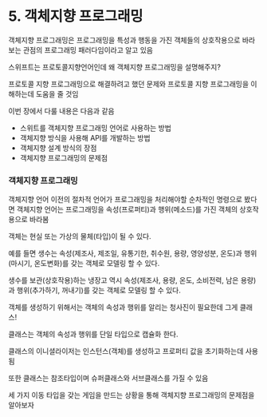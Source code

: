 # 5. 객체지향 프로그래밍

객체지향 프로그래밍은 프로그래밍을 특성과 행동을 가진 객체들의 상호작용으로 바라보는 관점의 프로그래밍 패러다임이라고 알고 있음

스위프트는 프로토콜지향언어인데 왜 객체지향 프로그래밍을 설명해주지?

프로토콜 지향 프로그래밍으로 해결하려고 했던 문제와 프로토콜 지향 프로그래밍을 이해하는데 도움을 줄 것임

이번 장에서 다룰 내용은 다음과 같음

- 스위트를 객체지향 프로그래밍 언어로 사용하는 방법
- 객체지향 방식을 사용해 API를 개발하는 방법
- 객체지향 설계 방식의 장점
- 객체지향 프로그래밍의 문제점

### 객체지향 프로그래밍

객체지향 언어 이전의 절차적 언어가 프로그래밍을 처리해야할 순차적인 명령으로 봤다면 객체지향 언어는 프로그래밍을 속성(프로퍼티)과 행위(메소드)를 가진 객체의 상호작용으로 바라봄

객체는 현실 또는 가상의 물체(타입)이 될 수 있다.

예를 들면 생수는 속성(제조사, 제조일, 유통기한, 취수원, 용량, 영양성분, 온도)과 행위(마시기, 온도변화)를 갖는 객체로 모델링 할 수 있다.

생수를 보관(상호작용)하는 냉장고 역시 속성(제조사, 용량, 온도, 소비전력, 남은 용량)과 행위(추가하기, 꺼내기)를 갖는 객체로 모델링 할 수 있다.

객체를 생성하기 위해서는 객체의 속성과 행위를 알리는 청사진이 필요한데 그게 클래스!

클래스는 객체의 속성과 행위를 단일 타입으로 캡슐화 한다.

클래스의 이니셜라이저는 인스턴스(객체)를 생성하고 프로퍼티 값을 초기화하는데 사용됨

또한 클래스는 참조타입이며 슈퍼클래스와 서브클래스를 가질 수 있음

세 가지 이동 타입을 갖는 게임을 만드는 상황을 통해 객체지향 프로그래밍의 문제점을 알아보자
